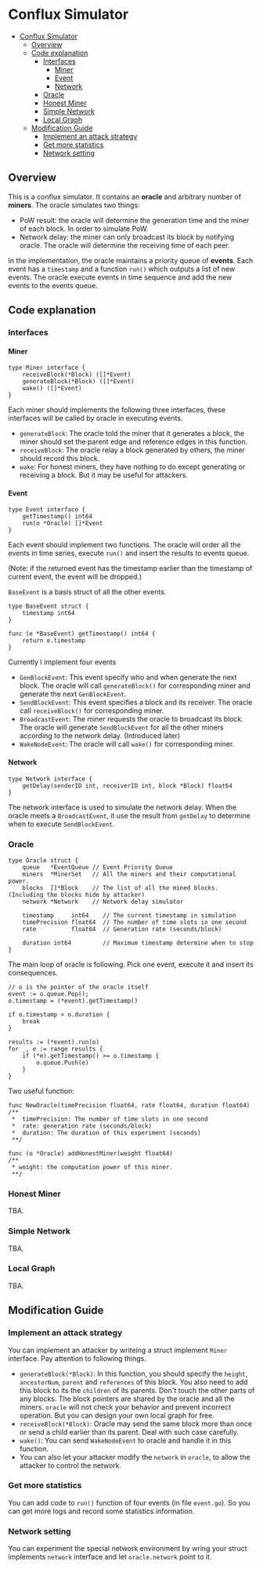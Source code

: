 # Conflux Simulator
<!-- TOC depthFrom:1 depthTo:6 withLinks:1 updateOnSave:1 orderedList:0 -->

- [Conflux Simulator](#conflux-simulator)
	- [Overview](#overview)
	- [Code explanation](#code-explanation)
		- [Interfaces](#interfaces)
			- [Miner](#miner)
			- [Event](#event)
			- [Network](#network)
		- [Oracle](#oracle)
		- [Honest Miner](#honest-miner)
		- [Simple Network](#simple-network)
		- [Local Graph](#local-graph)
	- [Modification Guide](#modification-guide)
		- [Implement an attack strategy](#implement-an-attack-strategy)
		- [Get more statistics](#get-more-statistics)
		- [Network setting](#network-setting)

<!-- /TOC -->
## Overview

This is a conflux simulator. It contains an **oracle** and arbitrary number of **miners**. The oracle simulates two things:

- PoW result: the oracle will determine the generation time and the miner of each block. In order to simulate PoW.
- Network delay: the miner can only broadcast its block by notifying oracle. The oracle will determine the receiving time of each peer.

In the implementation, the oracle maintains a priority queue of **events**. Each event has a `timestamp` and a function `run()` which outputs a list of new events. The oracle execute events in time sequence and add the new events to the events queue.

## Code explanation

### Interfaces

#### Miner
```
type Miner interface {
	receiveBlock(*Block) ([]*Event)
	generateBlock(*Block) ([]*Event)
	wake() ([]*Event)
}
```
Each miner should implements the following three interfaces, these interfaces will be called by oracle in executing events.
- `generateBlock`: The oracle told the miner that it generates a block, the miner should set the parent edge and reference edges in this function.
- `receiveBlock`: The oracle relay a block generated by others, the miner should record this block.
- `wake`: For honest miners, they have nothing to do except generating or receiving a block. But it may be useful for attackers.


#### Event
```
type Event interface {
	getTimestamp() int64
	run(o *Oracle) []*Event
}
```
Each event should implement two functions. The oracle will order all the events in time series, execute `run()` and insert the results to events queue.

(Note: if the returned event has the timestamp earlier than the timestamp of current event, the event will be dropped.)

`BaseEvent` is a basis struct of all the other events.

```
type BaseEvent struct {
	timestamp int64
}

func (e *BaseEvent) getTimestamp() int64 {
	return e.timestamp
}
```

Currently I implement four events
- `GenBlockEvent`: This event specify who and when generate the next block. The oracle will call `generateBlock()` for corresponding miner and generate the next `GenBlockEvent`.
- `SendBlockEvent`: This event specifies a block and its receiver. The oracle call `receiveBlock()` for corresponding miner.
- `BroadcastEvent`: The miner requests the oracle to broadcast its block. The oracle will generate `SendBlockEvent` for all the other miners according to the network delay. (Introduced later)
- `WakeNodeEvent`: The oracle will call `wake()` for corresponding miner.

#### Network

```
type Network interface {
	getDelay(senderID int, receiverID int, block *Block) float64
}
```
The network interface is used to simulate the network delay. When the oracle meets a `BroadcastEvent`, it use the result from `getDelay` to determine when to execute `SendBlockEvent`.

### Oracle

```
type Oracle struct {
	queue   *EventQueue // Event Priority Queue
	miners  *MinerSet   // All the miners and their computational power.
	blocks  []*Block    // The list of all the mined blocks. (Including the blocks hide by attacker)
	network *Network    // Network delay simulator

	timestamp     int64    // The current timestamp in simulation
	timePrecision float64  // The number of time slots in one second
	rate          float64  // Generation rate (seconds/block)

	duration int64         // Maximum timestamp determine when to stop
}
```

The main loop of oracle is following. Pick one event, execute it and insert its consequences.
```
// o is the pointer of the oracle itself
event := o.queue.Pop();
o.timestamp = (*event).getTimestamp()

if o.timestamp > o.duration {
	break
}

results := (*event).run(o)
for _, e := range results {
	if (*e).getTimestamp() >= o.timestamp {
		o.queue.Push(e)
	}
}
```
Two useful function:


```
func NewOracle(timePrecision float64, rate float64, duration float64)
/**
 *  timePrecision: The number of time slots in one second
 *  rate: generation rate (seconds/block)
 *  duration: The duration of this experiment (seconds)
 **/

func (o *Oracle) addHonestMiner(weight float64)
/**
 * weight: the computation power of this miner.
 **/
```
### Honest Miner
TBA.
### Simple Network
TBA.
### Local Graph
TBA.
## Modification Guide
### Implement an attack strategy
You can implement an attacker by writeing a struct implement `Miner` interface. Pay attention to following things.
- `generateBlock(*Block)`: In this function, you should specify the `height`, `ancestorNum`, `parent` and `references` of this block. You also need to add this block to its the `children` of its parents. Don't touch the other parts of any blocks. The block pointers are shared by the oracle and all the miners. `oracle` will not check your behavior and prevent incorrect operation. But you can design your own local graph for free.
- `receiveBlock(*Block)`: Oracle may send the same block more than once or send a child earlier than its parent. Deal with such case carefully.
- `wake()`: You can send `WakeNodeEvent` to oracle and handle it in this function.
- You can also let your attacker modify the `network` in `oracle`, to allow the attacker to control the network.

### Get more statistics
You can add code to `run()` function of four events (in file `event.go`). So you can get more logs and record some statistics information.

### Network setting
You can experiment the special network environment by wring your struct implements `network` interface and let  `oracle.network` point to it.
